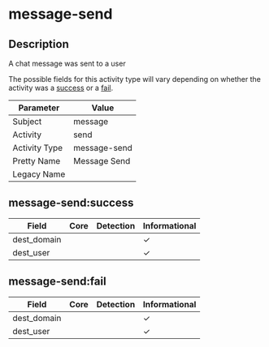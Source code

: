 message-send
============

Description
-----------
A chat message was sent to a user

The possible fields for this activity type will vary depending on whether the activity was a [success](#message-sendsuccess) or a [fail](#message-sendfail).

| Parameter     | Value        |
| ------------- | ------------ |
| Subject       | message      |
| Activity      | send         |
| Activity Type | message-send |
| Pretty Name   | Message Send |
| Legacy Name   |              |

message-send:success
--------------------

| Field       | Core | Detection | Informational |
| ----------- | ---- | --------- | ------------- |
| dest_domain |      |           | &#10003;      |
| dest_user   |      |           | &#10003;      |

message-send:fail
-----------------

| Field       | Core | Detection | Informational |
| ----------- | ---- | --------- | ------------- |
| dest_domain |      |           | &#10003;      |
| dest_user   |      |           | &#10003;      |